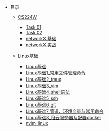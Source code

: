 - 目录

  - [CS224W](README.md)
    - [Task 01](./cs224w/01-intro.md)
    - [Task 02](./cs224w/02-tradition-ml.md)
    - [networkX 基础](./cs224w/networkx_basic.md)
    - [networkX 实战](./cs224w/networkx_example.md)


  - Linux基础
    - [Linux基础](Linux基础/Linux基础.md)
    - [Linux基础1_常用文件管理命令](Linux基础/Linux基础1_常用文件管理命令.md)
    - [Linux基础2_tmux](Linux基础/Linux基础2_tmux.md)
    - [Linux基础3_vim](Linux基础/Linux基础3_vim.md)
    - [Linux基础4_shell语法](Linux基础/Linux基础4_shell语法.md)
    - [Linux基础5_ssh](Linux基础/Linux基础5_ssh.md)
    - [Linux基础6_git](Linux基础/Linux基础6_git.md)
    - [Linux基础7_管道、环境变量与常用命令](Linux基础/Linux基础7_管道、环境变量与常用命令.md)
    - [Linux基础8_租云服务器及配置docker](Linux基础/Linux基础8_租云服务器及配置docker.md)
    - [nvim_linux](Linux基础/nvim_linux.md)
